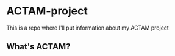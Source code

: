# ACTAM-project

This is a repo where I'll put information about my ACTAM project

## What's ACTAM?
